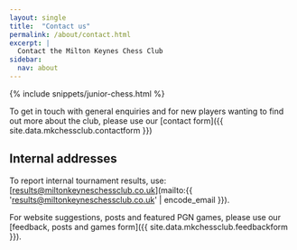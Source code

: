 ```yaml
---
layout: single
title:  "Contact us"
permalink: /about/contact.html
excerpt: |
  Contact the Milton Keynes Chess Club
sidebar:
  nav: about
---
```


{% include snippets/junior-chess.html %}

To get in touch with general enquiries and for new players wanting to find out more about the club, please use our [contact form]({{ site.data.mkchessclub.contactform }})

## Internal addresses

To report internal tournament results, use: [results@miltonkeyneschessclub.co.uk](mailto:{{ 'results@miltonkeyneschessclub.co.uk' | encode_email }}).

For website suggestions, posts and featured PGN games, please use our [feedback, posts and games form]({{ site.data.mkchessclub.feedbackform }}).